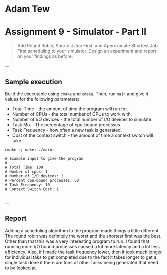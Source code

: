 # Adam Tew
# Assignment 9 - Simulator - Part II

> Add Round Robin, Shortest Job First, and Approximate Shortest Job First scheduling to your simulator.  Design an experiment and report on your findings as before.

--

## Sample execution 

Build the executable using `cmake` and `cmake`. Then, run `main` and give it values for the following parameters:

- Total Time - the amount of time the program will run for.
- Number of CPUs - the total number of CPUs to work with.
- Number of I/O devices - the total number of I/O devices to simulate.
- Task Mix - The percentage of cpu-bound processes
- Task Frequency - how often a new task is generated.
- Cost of the context switch - the amount of time a context switch will take.



```
cmake .; make; ./main;

# Example input to give the program
# 
# Total Time: 100
# Number of cpus: 1
# Number of I/O devices: 1
# Percent cpu-bound processes: 50
# Task Frequency: 10
# Context Switch Cost: 1


```

--

## Report

Adding a scheduling algorithm to the program made things a little different. The round robin was definitely the worst and the shortest first was the best. Other than that this was a very interesting program to run. I found that running more I/O bound processes caused a lot more latency and a lot less efficiency. Also, if I made the task frequency lower, then it took much longer for individual taks to get completed due to the fact it takes longer to get a single task done if there are tons of other tasks being generated that need to be looked at.